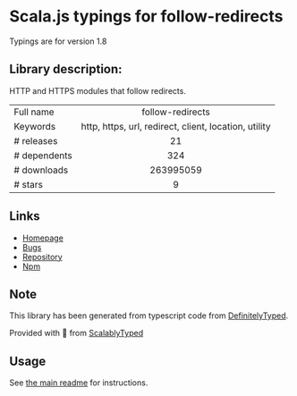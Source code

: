 
# Scala.js typings for follow-redirects

Typings are for version 1.8

## Library description:
HTTP and HTTPS modules that follow redirects.

|                    |                 |
| ------------------ | :-------------: |
| Full name          | follow-redirects |
| Keywords           | http, https, url, redirect, client, location, utility |
| # releases         | 21 |
| # dependents       | 324 |
| # downloads        | 263995059 |
| # stars            | 9 |

## Links
- [Homepage](https://github.com/follow-redirects/follow-redirects)
- [Bugs](https://github.com/follow-redirects/follow-redirects/issues)
- [Repository](https://github.com/follow-redirects/follow-redirects)
- [Npm](https://www.npmjs.com/package/follow-redirects)
    


## Note
This library has been generated from typescript code from [DefinitelyTyped](https://definitelytyped.org).

Provided with :purple_heart: from [ScalablyTyped](https://github.com/oyvindberg/ScalablyTyped)

## Usage
See [the main readme](../../readme.md) for instructions.


